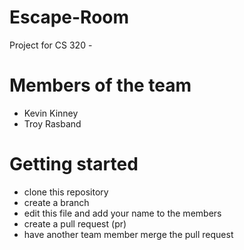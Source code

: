 # Escape-Room
Project for CS 320 -

# Members of the team
- Kevin Kinney
- Troy Rasband

# Getting started
- clone this repository
- create a branch
- edit this file and add your name to the members
- create a pull request (pr)
- have another team member merge the pull request
